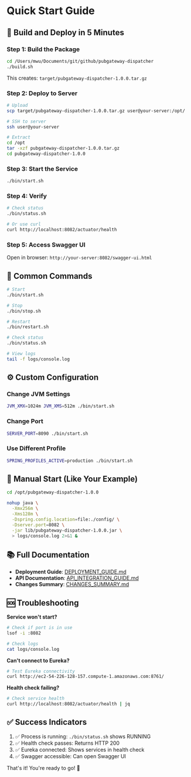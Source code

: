 # Quick Start Guide

## 🚀 Build and Deploy in 5 Minutes

### Step 1: Build the Package

```bash
cd /Users/mwu/Documents/git/github/pubgateway-dispatcher
./build.sh
```

This creates: `target/pubgateway-dispatcher-1.0.0.tar.gz`

### Step 2: Deploy to Server

```bash
# Upload
scp target/pubgateway-dispatcher-1.0.0.tar.gz user@your-server:/opt/

# SSH to server
ssh user@your-server

# Extract
cd /opt
tar -xzf pubgateway-dispatcher-1.0.0.tar.gz
cd pubgateway-dispatcher-1.0.0
```

### Step 3: Start the Service

```bash
./bin/start.sh
```

### Step 4: Verify

```bash
# Check status
./bin/status.sh

# Or use curl
curl http://localhost:8082/actuator/health
```

### Step 5: Access Swagger UI

Open in browser: `http://your-server:8082/swagger-ui.html`

## 📝 Common Commands

```bash
# Start
./bin/start.sh

# Stop
./bin/stop.sh

# Restart
./bin/restart.sh

# Check status
./bin/status.sh

# View logs
tail -f logs/console.log
```

## ⚙️ Custom Configuration

### Change JVM Settings
```bash
JVM_XMX=1024m JVM_XMS=512m ./bin/start.sh
```

### Change Port
```bash
SERVER_PORT=8090 ./bin/start.sh
```

### Use Different Profile
```bash
SPRING_PROFILES_ACTIVE=production ./bin/start.sh
```

## 🔧 Manual Start (Like Your Example)

```bash
cd /opt/pubgateway-dispatcher-1.0.0

nohup java \
  -Xmx256m \
  -Xms128m \
  -Dspring.config.location=file:./config/ \
  -Dserver.port=8082 \
  -jar lib/pubgateway-dispatcher-1.0.0.jar \
  > logs/console.log 2>&1 &
```

## 📚 Full Documentation

- **Deployment Guide**: [DEPLOYMENT_GUIDE.md](DEPLOYMENT_GUIDE.md)
- **API Documentation**: [API_INTEGRATION_GUIDE.md](API_INTEGRATION_GUIDE.md)
- **Changes Summary**: [CHANGES_SUMMARY.md](CHANGES_SUMMARY.md)

## 🆘 Troubleshooting

**Service won't start?**
```bash
# Check if port is in use
lsof -i :8082

# Check logs
cat logs/console.log
```

**Can't connect to Eureka?**
```bash
# Test Eureka connectivity
curl http://ec2-54-226-128-157.compute-1.amazonaws.com:8761/
```

**Health check failing?**
```bash
# Check service health
curl http://localhost:8082/actuator/health | jq
```

## ✅ Success Indicators

1. ✅ Process is running: `./bin/status.sh` shows RUNNING
2. ✅ Health check passes: Returns HTTP 200
3. ✅ Eureka connected: Shows services in health check
4. ✅ Swagger accessible: Can open Swagger UI

That's it! You're ready to go! 🎉

